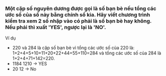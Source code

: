 ### Một cặp số nguyên dương được gọi là số bạn bè nếu tổng các ước số của số này bằng chính số kia. Hãy viết chương trình kiểm tra xem 2 số nhập vào có phải là số bạn bè hay không. Nếu phải thì xuất 'YES', ngược lại là 'NO'.

Ví dụ
- 220 và 284 là cặp số bạn bè vì tổng các ước số của 220 là: 1+2+4+5+10+11+20+22+44+55+110=284 và tổng các ước số của 284 là 1+2+4+71+142=220.
- 1184 1210 -> YES
- 20 12 -> No
